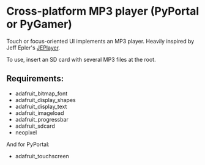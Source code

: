 # Cross-platform MP3 player (PyPortal or PyGamer)

Touch or focus-oriented UI implements an MP3 player. Heavily inspired by Jeff Epler's [JEPlayer](https://learn.adafruit.com/pygamer-mp3-player-with-circuitpython?view=all).

To use, insert an SD card with several MP3 files at the root.

## Requirements:

* adafruit_bitmap_font
* adafruit_display_shapes
* adafruit_display_text
* adafruit_imageload
* adafruit_progressbar
* adafruit_sdcard
* neopixel

And for PyPortal:

* adafruit_touchscreen
